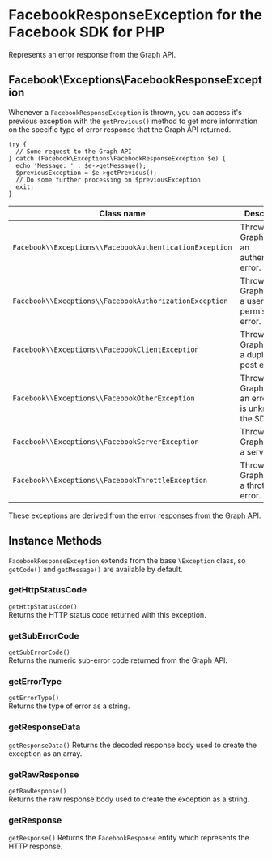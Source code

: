 # FacebookResponseException for the Facebook SDK for PHP

Represents an error response from the Graph API.

## Facebook\Exceptions\FacebookResponseException

Whenever a `FacebookResponseException` is thrown, you can access it's previous exception with the `getPrevious()` method to get more information on the specific type of error response that the Graph API returned.

```
try {
  // Some request to the Graph API
} catch (Facebook\Exceptions\FacebookResponseException $e) {
  echo 'Message: ' . $e->getMessage();
  $previousException = $e->getPrevious();
  // Do some further processing on $previousException
  exit;
}
```

| Class name  | Description |
| ------------- | ------------- |
| `Facebook\\Exceptions\\FacebookAuthenticationException`  | Thrown when Graph returns an authentication error.  |
| `Facebook\\Exceptions\\FacebookAuthorizationException`  | Thrown when Graph returns a user permissions error.  |
| `Facebook\\Exceptions\\FacebookClientException`  | Thrown when Graph returns a duplicate post error.  |
| `Facebook\\Exceptions\\FacebookOtherException`  | Thrown when Graph returns an error that is unknown to the SDK.  |
| `Facebook\\Exceptions\\FacebookServerException`  | Thrown when Graph returns a server error.  |
| `Facebook\\Exceptions\\FacebookThrottleException`  | Thrown when Graph returns a throttle error.  |

These exceptions are derived from the [error responses from the Graph API](/docs/graph-api/using-graph-api/#errors).

## Instance Methods

`FacebookResponseException` extends from the base `\Exception` class, so `getCode()` and `getMessage()` are available by default.

### getHttpStatusCode
`getHttpStatusCode()`  
Returns the HTTP status code returned with this exception.

### getSubErrorCode
`getSubErrorCode()`  
Returns the numeric sub-error code returned from the Graph API.

### getErrorType
`getErrorType()`  
Returns the type of error as a string.

### getResponseData
`getResponseData()`
Returns the decoded response body used to create the exception as an array.

### getRawResponse
`getRawResponse()`  
Returns the raw response body used to create the exception as a string.

### getResponse
`getResponse()`
Returns the `FacebookResponse` entity which represents the HTTP response.
